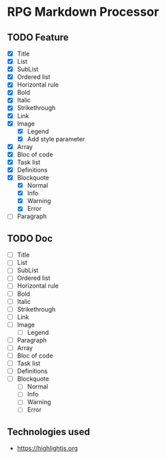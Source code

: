 # RPG Markdown Processor

## TODO Feature
- [x] Title
- [x] List
- [x] SubList
- [x] Ordered list
- [x] Horizontal rule
- [x] Bold
- [x] Italic
- [x] Strikethrough
- [x] Link
- [x] Image
    - [x] Legend
    - [x] Add style parameter
- [x] Array
- [x] Bloc of code
- [x] Task list
- [x] Definitions
- [x] Blockquote
    - [x] Normal
    - [x] Info
    - [x] Warning
    - [x] Error 
- [ ] Paragraph

## TODO Doc
- [ ] Title
- [ ] List
- [ ] SubList
- [ ] Ordered list
- [ ] Horizontal rule
- [ ] Bold
- [ ] Italic
- [ ] Strikethrough
- [ ] Link
- [ ] Image
    - [ ] Legend
- [ ] Paragraph
- [ ] Array
- [ ] Bloc of code
- [ ] Task list
- [ ] Definitions
- [ ] Blockquote
    - [ ] Normal
    - [ ] Info
    - [ ] Warning
    - [ ] Error 

## Technologies used
- https://highlightjs.org
